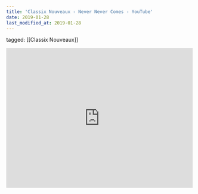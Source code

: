 ```yaml
---
title: 'Classix Nouveaux - Never Never Comes - YouTube'
date: 2019-01-28
last_modified_at: 2019-01-28
---
```

tagged: [[Classix Nouveaux]]
<iframe allow="accelerometer; autoplay; clipboard-write; encrypted-media; gyroscope; picture-in-picture" allowfullscreen="" frameborder="0" height="375" id="youtube_iframe" src="https://www.youtube.com/embed/smk83l9Dz34?feature=oembed&amp;enablejsapi=1&amp;origin=https://safe.txmblr.com&amp;wmode=opaque" width="500"></iframe>